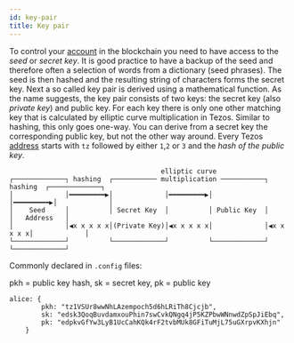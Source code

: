 ```yaml
---
id: key-pair
title: Key pair
---
```

To control your [account](address) in the blockchain you need to have access to the *seed* or *secret key*. It is good practice to have a backup of the seed and therefore often a selection of words from a dictionary (seed phrases). The seed is then hashed and the resulting string of characters forms the secret key. 
Next a so called key pair is derived using a mathematical function. As the name suggests, the key pair consists of two keys: the secret key (also *private key*) and public key. For each key there is only one other matching key that is calculated by elliptic curve multiplication in Tezos. Similar to hashing, this only goes one-way. You can derive from a secret key the corresponding public key, but not the other way around. 
Every Tezos [address](address) starts with `tz` followed by either `1`,`2` or `3` and the *hash of the public key*.  


	                                      elliptic curve                                      
	┌─────────────┐ hashing  ┌─────────── multiplication ───────────┐ hashing  ┌─────────────┐
	│             │━━━━━━━━━▶│             │━━━━━━━━━▶│             │━━━━━━━━━▶│             │
	│    Seed     │          │ Secret Key  │          │ Public Key  │          │   Address   │
	│             │◀x x x x x│(Private Key)│◀x x x x x│             │◀x x x x x│             │
	└─────────────┘          └─────────────┘          └─────────────┘          └─────────────┘

Commonly declared in `.config` files:

pkh = public key hash,
sk = secret key,
pk = public key

```
alice: {
        pkh: "tz1VSUr8wwNhLAzempoch5d6hLRiTh8Cjcjb",
        sk: "edsk3QoqBuvdamxouPhin7swCvkQNgq4jP5KZPbwWNnwdZpSpJiEbq",
        pk: "edpkvGfYw3LyB1UcCahKQk4rF2tvbMUk8GFiTuMjL75uGXrpvKXhjn"
    }
```